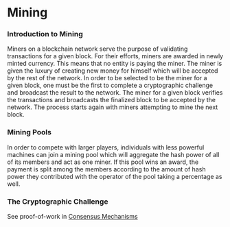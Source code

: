 # Mining

### Introduction to Mining

Miners on a blockchain network serve the purpose of validating transactions for a given block. For their efforts, miners are awarded in newly minted currency. This means that no entity is paying the miner. The miner is given the luxury of creating new money for himself which will be accepted by the rest of the network. In order to be selected to be the miner for a given block, one must be the first to complete a cryptographic challenge and broadcast the result to the network. The miner for a given block verifies the transactions and broadcasts the finalized block to be accepted by the network. The process starts again with miners attempting to mine the next block.

### Mining Pools

In order to compete with larger players, individuals with less powerful machines can join a mining pool which will aggregate the hash power of all of its members and act as one miner. If this pool wins an award, the payment is split among the members according to the amount of hash power they contributed with the operator of the pool taking a percentage as well. 


### The Cryptographic Challenge

See proof-of-work in [Consensus Mechanisms](consensus_mechanisms.md)

